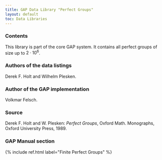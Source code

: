 ```yaml
---
title: GAP Data Library "Perfect Groups"
layout: default
toc: Data Libraries
---
```


### Contents

This library is part of the core GAP system. It contains all perfect
groups of size up to $2\cdot 10^6$.

### Authors of the data listings

Derek F. Holt and Wilhelm Plesken.

### Author of the GAP implementation

Volkmar Felsch.

### Source

Derek F. Holt and W. Plesken: *Perfect Groups*, Oxford Math. Monographs,
Oxford University Press, 1989.

### GAP Manual section

{% include ref.html label="Finite Perfect Groups" %}
